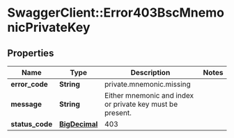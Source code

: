 # SwaggerClient::Error403BscMnemonicPrivateKey

## Properties
Name | Type | Description | Notes
------------ | ------------- | ------------- | -------------
**error_code** | **String** | private.mnemonic.missing | 
**message** | **String** | Either mnemonic and index or private key must be present. | 
**status_code** | [**BigDecimal**](BigDecimal.md) | 403 | 


